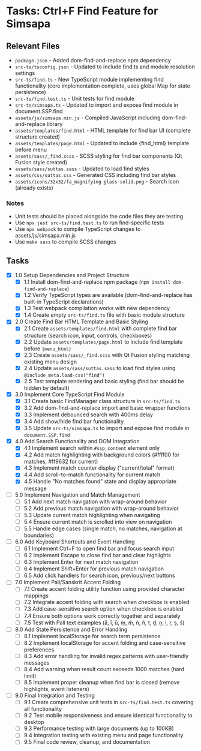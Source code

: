 # Tasks: Ctrl+F Find Feature for Simsapa

## Relevant Files

- `package.json` - Added dom-find-and-replace npm dependency
- `src-ts/tsconfig.json` - Updated to include find.ts and module resolution settings
- `src-ts/find.ts` - New TypeScript module implementing find functionality (core implementation complete, uses global Map for state persistence)
- `src-ts/find.test.ts` - Unit tests for find module
- `src-ts/simsapa.ts` - Updated to import and expose find module in document.SSP.find
- `assets/js/simsapa.min.js` - Compiled JavaScript including dom-find-and-replace library
- `assets/templates/find.html` - HTML template for find bar UI (complete structure created)
- `assets/templates/page.html` - Updated to include {find_html} template before menu
- `assets/sass/_find.scss` - SCSS styling for find bar components (Qt Fusion style created)
- `assets/sass/suttas.sass` - Updated to load find styles
- `assets/css/suttas.css` - Generated CSS including find bar styles
- `assets/icons/32x32/fa_magnifying-glass-solid.png` - Search icon (already exists)

### Notes

- Unit tests should be placed alongside the code files they are testing
- Use `npx jest src-ts/find.test.ts` to run find-specific tests
- Use `npx webpack` to compile TypeScript changes to assets/js/simsapa.min.js
- Use `make sass` to compile SCSS changes

## Tasks

- [x] 1.0 Setup Dependencies and Project Structure
  - [x] 1.1 Install dom-find-and-replace npm package (`npm install dom-find-and-replace`)
  - [x] 1.2 Verify TypeScript types are available (dom-find-and-replace has built-in TypeScript declarations)
  - [x] 1.3 Test webpack compilation works with new dependency
  - [x] 1.4 Create empty `src-ts/find.ts` file with basic module structure

- [x] 2.0 Create Find Bar HTML Template and Basic Styling
  - [x] 2.1 Create `assets/templates/find.html` with complete find bar structure (search icon, input, controls, checkboxes)
  - [x] 2.2 Update `assets/templates/page.html` to include find template before `{menu_html}`
  - [x] 2.3 Create `assets/sass/_find.scss` with Qt Fusion styling matching existing menu design
  - [x] 2.4 Update `assets/sass/suttas.sass` to load find styles using `@include meta.load-css("find")`
  - [x] 2.5 Test template rendering and basic styling (find bar should be hidden by default)

- [x] 3.0 Implement Core TypeScript Find Module
  - [x] 3.1 Create basic FindManager class structure in `src-ts/find.ts`
  - [x] 3.2 Add dom-find-and-replace import and basic wrapper functions
  - [x] 3.3 Implement debounced search with 400ms delay
  - [x] 3.4 Add show/hide find bar functionality
  - [x] 3.5 Update `src-ts/simsapa.ts` to import and expose find module in `document.SSP.find`

- [x] 4.0 Add Search Functionality and DOM Integration
  - [x] 4.1 Implement search within `#ssp_content` element only
  - [x] 4.2 Add match highlighting with background colors (#ffff00 for matches, #ff9632 for current)
  - [x] 4.3 Implement match counter display ("current/total" format)
  - [x] 4.4 Add scroll-to-match functionality for current match
  - [x] 4.5 Handle "No matches found" state and display appropriate message

- [ ] 5.0 Implement Navigation and Match Management
  - [ ] 5.1 Add next match navigation with wrap-around behavior
  - [ ] 5.2 Add previous match navigation with wrap-around behavior
  - [ ] 5.3 Update current match highlighting when navigating
  - [ ] 5.4 Ensure current match is scrolled into view on navigation
  - [ ] 5.5 Handle edge cases (single match, no matches, navigation at boundaries)

- [ ] 6.0 Add Keyboard Shortcuts and Event Handling
  - [ ] 6.1 Implement Ctrl+F to open find bar and focus search input
  - [ ] 6.2 Implement Escape to close find bar and clear highlights
  - [ ] 6.3 Implement Enter for next match navigation
  - [ ] 6.4 Implement Shift+Enter for previous match navigation
  - [ ] 6.5 Add click handlers for search icon, previous/next buttons

- [ ] 7.0 Implement Pali/Sanskrit Accent Folding
  - [ ] 7.1 Create accent folding utility function using provided character mappings
  - [ ] 7.2 Integrate accent folding with search when checkbox is enabled
  - [ ] 7.3 Add case-sensitive search option when checkbox is enabled
  - [ ] 7.4 Ensure both options work correctly together and separately
  - [ ] 7.5 Test with Pali text examples (ā, ī, ū, ṃ, ṁ, ṅ, ñ, ṭ, ḍ, ṇ, ḷ, ṛ, ṣ, ś)

- [ ] 8.0 Add State Persistence and Error Handling
  - [ ] 8.1 Implement localStorage for search term persistence
  - [ ] 8.2 Implement localStorage for accent folding and case-sensitive preferences
  - [ ] 8.3 Add error handling for invalid regex patterns with user-friendly messages
  - [ ] 8.4 Add warning when result count exceeds 1000 matches (hard limit)
  - [ ] 8.5 Implement proper cleanup when find bar is closed (remove highlights, event listeners)

- [ ] 9.0 Final Integration and Testing
  - [ ] 9.1 Create comprehensive unit tests in `src-ts/find.test.ts` covering all functionality
  - [ ] 9.2 Test mobile responsiveness and ensure identical functionality to desktop
  - [ ] 9.3 Performance testing with large documents (up to 100KB)
  - [ ] 9.4 Integration testing with existing menu and page functionality
  - [ ] 9.5 Final code review, cleanup, and documentation
